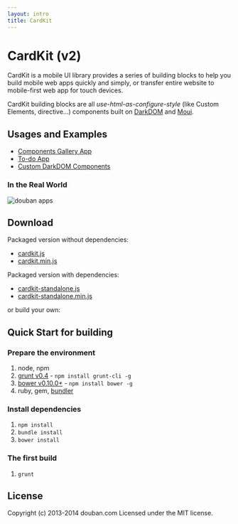 ```yaml
---
layout: intro
title: CardKit
---
```


# CardKit (v2)

CardKit is a mobile UI library provides a series of building blocks to help you build mobile web apps quickly and simply, or transfer entire website to mobile-first web app for touch devices. 

CardKit building blocks are all _use-html-as-configure-style_ (like Custom Elements, directive...) components built on [DarkDOM](https://github.com/dexteryy/DarkDOM) and [Moui](https://github.com/dexteryy/moui).

## Usages and Examples

* [Components Gallery App](http://douban-f2e.github.io/cardkit-demo-gallery)
* [To-do App](https://github.com/douban-f2e/cardkit-demo-todoapp)
* [Custom DarkDOM Components](https://github.com/douban-f2e/cardkit-demo-darkdom)

### In the Real World

![douban apps](http://ozjs.org/CardKit/screenshot/doubanapp.png)

## Download

Packaged version without dependencies:

* [cardkit.js](https://github.com/douban-f2e/CardKit/blob/master/dist/cardkit.js)
* [cardkit.min.js](https://github.com/douban-f2e/CardKit/blob/master/dist/cardkit.min.js)

Packaged version with dependencies:

* [cardkit-standalone.js](https://github.com/douban-f2e/CardKit/blob/master/dist/cardkit-standalone.js)
* [cardkit-standalone.min.js](https://github.com/douban-f2e/CardKit/blob/master/dist/cardkit-standalone.min.js)

or build your own:

## Quick Start for building

### Prepare the environment

1. node, npm
2. [grunt v0.4](http://gruntjs.com/getting-started) - `npm install grunt-cli -g`
3. [bower v0.10.0+](http://bower.io/) - `npm install bower -g`
4. ruby, gem, [bundler](http://gembundler.com/)

### Install dependencies

1. `npm install`
2. `bundle install`
3. `bower install`

### The first build

1. `grunt`

## License

Copyright (c) 2013-2014 douban.com
Licensed under the MIT license.

